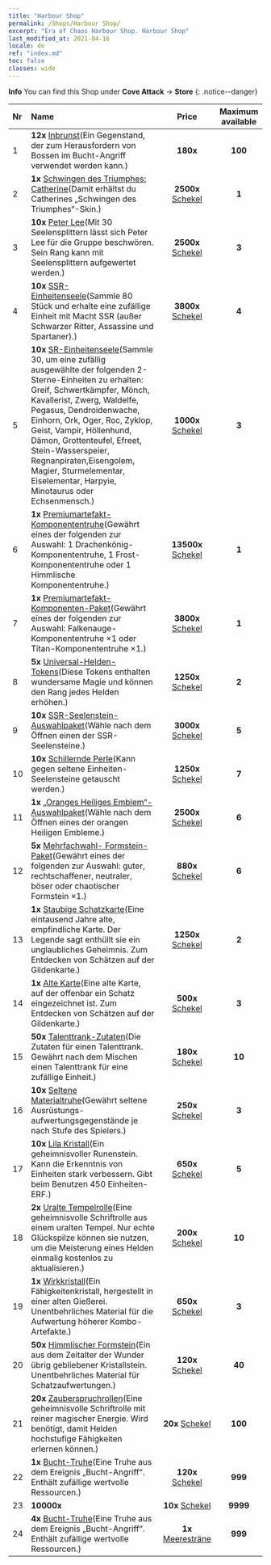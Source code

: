 ```yaml
---
title: "Harbour Shop"
permalink: /Shops/Harbour Shop/
excerpt: "Era of Chaos Harbour Shop. Harbour Shop"
last_modified_at: 2021-04-16
locale: de
ref: "index.md"
toc: false
classes: wide
---
```


**Info** You can find this Shop under **Cove Attack** -> **Store** 
{: .notice--danger}

  |  Nr  |      Name      |         Price        |   Maximum available      |
  |:-----|:---------------|:--------------------:|:------------------------:|
  | 1 |  **12x** [Inbrunst](/de/Items/con_954/)(Ein Gegenstand, der zum Herausfordern von Bossen im Bucht-Angriff verwendet werden kann.) |  **180x** <i class="fas fa-gem"/>  | **100** |
  | 2 |  **1x** [Schwingen des Triumphes: Catherine](/de/Items/con_1032/)(Damit erhältst du Catherines „Schwingen des Triumphes“-Skin.) |  **2500x** [Schekel](/de/Items/con_950/)  | **1** |
  | 3 |  **10x** [Peter Lee](/de/Items/her_397/)(Mit 30 Seelensplittern lässt sich Peter Lee für die Gruppe beschwören. Sein Rang kann mit Seelensplittern aufgewertet werden.) |  **2500x** [Schekel](/de/Items/con_950/)  | **3** |
  | 4 |  **10x** [SSR-Einheitenseele](/de/Items/con_535/)(Sammle 80 Stück und erhalte eine zufällige Einheit mit Macht SSR (außer Schwarzer Ritter, Assassine und Spartaner).) |  **3800x** [Schekel](/de/Items/con_950/)  | **4** |
  | 5 |  **10x** [SR-Einheitenseele](/de/Items/con_534/)(Sammle 30, um eine zufällig ausgewählte der folgenden 2-Sterne-Einheiten zu erhalten: Greif, Schwertkämpfer, Mönch, Kavallerist, Zwerg, Waldelfe, Pegasus, Dendroidenwache, Einhorn, Ork, Oger, Roc, Zyklop, Geist, Vampir, Höllenhund, Dämon, Grottenteufel, Efreet, Stein-Wasserspeier, Regnanpiraten,Eisengolem, Magier, Sturmelementar, Eiselementar, Harpyie, Minotaurus oder Echsenmensch.) |  **1000x** [Schekel](/de/Items/con_950/)  | **3** |
  | 6 |  **1x** [Premiumartefakt- Komponententruhe](/de/Items/con_1740/)(Gewährt eines der folgenden zur Auswahl: 1 Drachenkönig-Komponententruhe, 1 Frost-Komponententruhe oder 1 Himmlische Komponententruhe.) |  **13500x** [Schekel](/de/Items/con_950/)  | **1** |
  | 7 |  **1x** [Premiumartefakt- Komponenten-Paket](/de/Items/con_1433/)(Gewährt eines der folgenden zur Auswahl: Falkenauge-Komponententruhe ×1 oder Titan-Komponententruhe ×1.) |  **3800x** [Schekel](/de/Items/con_950/)  | **1** |
  | 8 |  **5x** [Universal-Helden-Tokens](/de/Items/her_358/)(Diese Tokens enthalten wundersame Magie und können den Rang jedes Helden erhöhen.) |  **1250x** [Schekel](/de/Items/con_950/)  | **2** |
  | 9 |  **10x** [SSR-Seelenstein-Auswahlpaket](/de/Items/con_1105/)(Wähle nach dem Öffnen einen der SSR-Seelensteine.) |  **3000x** [Schekel](/de/Items/con_950/)  | **5** |
  | 10 |  **10x** [Schillernde Perle](/de/Items/con_527/)(Kann gegen seltene Einheiten-Seelensteine getauscht werden.) |  **1250x** [Schekel](/de/Items/con_950/)  | **7** |
  | 11 |  **1x** [„Oranges Heiliges Emblem“-Auswahlpaket](/de/Items/con_1104/)(Wähle nach dem Öffnen eines der orangen Heiligen Embleme.) |  **2500x** [Schekel](/de/Items/con_950/)  | **6** |
  | 12 |  **5x** [Mehrfachwahl- Formstein-Paket](/de/Items/con_1480/)(Gewährt eines der folgenden zur Auswahl: guter, rechtschaffener, neutraler, böser oder chaotischer Formstein ×1.) |  **880x** [Schekel](/de/Items/con_950/)  | **6** |
  | 13 |  **1x** [Staubige Schatzkarte](/de/Items/con_1156/)(Eine eintausend Jahre alte, empfindliche Karte. Der Legende sagt enthüllt sie ein unglaubliches Geheimnis. Zum Entdecken von Schätzen auf der Gildenkarte.) |  **1250x** [Schekel](/de/Items/con_950/)  | **2** |
  | 14 |  **1x** [Alte Karte](/de/Items/con_1155/)(Eine alte Karte, auf der offenbar ein Schatz eingezeichnet ist. Zum Entdecken von Schätzen auf der Gildenkarte.) |  **500x** [Schekel](/de/Items/con_950/)  | **3** |
  | 15 |  **50x** [Talenttrank-Zutaten](/de/Items/con_1120/)(Die Zutaten für einen Talenttrank. Gewährt nach dem Mischen einen Talenttrank für eine zufällige Einheit.) |  **180x** [Schekel](/de/Items/con_950/)  | **10** |
  | 16 |  **10x** [Seltene Materialtruhe](/de/Items/con_757/)(Gewährt seltene Ausrüstungs- aufwertungsgegenstände je nach Stufe des Spielers.) |  **250x** [Schekel](/de/Items/con_950/)  | **3** |
  | 17 |  **10x** [Lila Kristall](/de/Items/con_720/)(Ein geheimnisvoller Runenstein. Kann die Erkenntnis von Einheiten stark verbessern. Gibt beim Benutzen 450 Einheiten-ERF.) |  **650x** [Schekel](/de/Items/con_950/)  | **5** |
  | 18 |  **2x** [Uralte Tempelrolle](/de/Items/con_697/)(Eine geheimnisvolle Schriftrolle aus einem uralten Tempel. Nur echte Glückspilze können sie nutzen, um die Meisterung eines Helden einmalig kostenlos zu aktualisieren.) |  **200x** [Schekel](/de/Items/con_950/)  | **10** |
  | 19 |  **1x** [Wirkkristall](/de/Items/art_189/)(Ein Fähigkeitenkristall, hergestellt in einer alten Gießerei. Unentbehrliches Material für die Aufwertung höherer Kombo-Artefakte.) |  **650x** [Schekel](/de/Items/con_950/)  | **3** |
  | 20 |  **50x** [Himmlischer Formstein](/de/Items/art_188/)(Ein aus dem Zeitalter der Wunder übrig gebliebener Kristallstein. Unentbehrliches Material für Schatzaufwertungen.) |  **120x** [Schekel](/de/Items/con_950/)  | **40** |
  | 21 |  **20x** [Zauberspruchrollen](/de/Items/con_694/)(Eine geheimnisvolle Schriftrolle mit reiner magischer Energie. Wird benötigt, damit Helden hochstufige Fähigkeiten erlernen können.) |  **20x** [Schekel](/de/Items/con_950/)  | **100** |
  | 22 |  **1x** [Bucht-Truhe](/de/Items/con_1093/)(Eine Truhe aus dem Ereignis „Bucht-Angriff“. Enthält zufällige wertvolle Ressourcen.) |  **120x** [Schekel](/de/Items/con_950/)  | **999** |
  | 23 |  **10000x** <i class="fas fa-coins"/> |  **10x** [Schekel](/de/Items/con_950/)  | **9999** |
  | 24 |  **4x** [Bucht-Truhe](/de/Items/con_1093/)(Eine Truhe aus dem Ereignis „Bucht-Angriff“. Enthält zufällige wertvolle Ressourcen.) |  **1x** [Meeresträne](/de/Items/con_955/)  | **999** |
